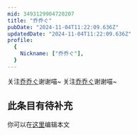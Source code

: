 ```yaml
---
mid: 3493129904720207
title: "乔乔ぐ"
pubDate: "2024-11-04T11:22:09.636Z"
updatedDate: "2024-11-04T11:22:09.636Z"
profile:
  {
    Nickname: ["乔乔ぐ"],
  }
---
```


关注[乔乔ぐ](https://space.bilibili.com/3493129904720207)谢谢喵~ 关注[乔乔ぐ](https://space.bilibili.com/3493129904720207)谢谢喵~

## 此条目有待补充
你可以在[这里](https://github.com/Yuhanawa/VTuber.ICU/edit/master/src/content/v/乔乔ぐ/index.md)编辑本文
